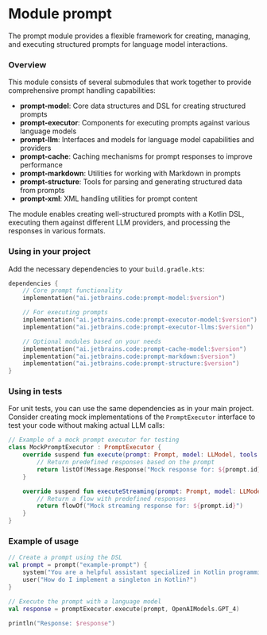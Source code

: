 # Module prompt

The prompt module provides a flexible framework for creating, managing, and executing structured prompts for language model interactions.

### Overview

This module consists of several submodules that work together to provide comprehensive prompt handling capabilities:

- **prompt-model**: Core data structures and DSL for creating structured prompts
- **prompt-executor**: Components for executing prompts against various language models
- **prompt-llm**: Interfaces and models for language model capabilities and providers
- **prompt-cache**: Caching mechanisms for prompt responses to improve performance
- **prompt-markdown**: Utilities for working with Markdown in prompts
- **prompt-structure**: Tools for parsing and generating structured data from prompts
- **prompt-xml**: XML handling utilities for prompt content

The module enables creating well-structured prompts with a Kotlin DSL, executing them against different LLM providers, and processing the responses in various formats.

### Using in your project

Add the necessary dependencies to your `build.gradle.kts`:

```kotlin
dependencies {
    // Core prompt functionality
    implementation("ai.jetbrains.code:prompt-model:$version")

    // For executing prompts
    implementation("ai.jetbrains.code:prompt-executor-model:$version")
    implementation("ai.jetbrains.code:prompt-executor-llms:$version")

    // Optional modules based on your needs
    implementation("ai.jetbrains.code:prompt-cache-model:$version")
    implementation("ai.jetbrains.code:prompt-markdown:$version")
    implementation("ai.jetbrains.code:prompt-structure:$version")
}
```

### Using in tests

For unit tests, you can use the same dependencies as in your main project. Consider creating mock implementations of the `PromptExecutor` interface to test your code without making actual LLM calls:

```kotlin
// Example of a mock prompt executor for testing
class MockPromptExecutor : PromptExecutor {
    override suspend fun execute(prompt: Prompt, model: LLModel, tools: List<ToolDescriptor>): List<Message.Response> {
        // Return predefined responses based on the prompt
        return listOf(Message.Response("Mock response for: ${prompt.id}"))
    }

    override suspend fun executeStreaming(prompt: Prompt, model: LLModel): Flow<String> {
        // Return a flow with predefined responses
        return flowOf("Mock streaming response for: ${prompt.id}")
    }
}
```

### Example of usage

```kotlin
// Create a prompt using the DSL
val prompt = prompt("example-prompt") {
    system("You are a helpful assistant specialized in Kotlin programming.")
    user("How do I implement a singleton in Kotlin?")
}

// Execute the prompt with a language model
val response = promptExecutor.execute(prompt, OpenAIModels.GPT_4)

println("Response: $response")
```
